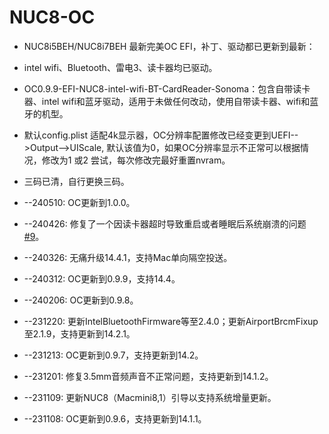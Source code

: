 # NUC8-OC

* NUC8i5BEH/NUC8i7BEH 最新完美OC EFI，补丁、驱动都已更新到最新：

* intel wifi、Bluetooth、雷电3、读卡器均已驱动。

* OC0.9.9-EFI-NUC8-intel-wifi-BT-CardReader-Sonoma：包含自带读卡器、intel wifi和蓝牙驱动，适用于未做任何改动，使用自带读卡器、wifi和蓝牙的机型。

* 默认config.plist 适配4k显示器，OC分辨率配置修改已经变更到UEFI-->Output-->UIScale, 默认该值为0，如果OC分辨率显示不正常可以根据情况，修改为1 或2 尝试，每次修改完最好重置nvram。

* 三码已清，自行更换三码。

* --240510:  OC更新到1.0.0。
* --240426:  修复了一个因读卡器超时导致重启或者睡眠后系统崩溃的问题[#9](https://github.com/lxopencv/NUC8-OC/issues/9#issue-2263096100)。
* --240326:  无痛升级14.4.1，支持Mac单向隔空投送。
* --240312:  OC更新到0.9.9，支持14.4。
* --240206:  OC更新到0.9.8。
* --231220:  更新IntelBluetoothFirmware等至2.4.0；更新AirportBrcmFixup至2.1.9，支持更新到14.2.1。
* --231213:  OC更新到0.9.7，支持更新到14.2。
* --231201: 修复3.5mm音频声音不正常问题，支持更新到14.1.2。
* --231109: 更新NUC8（Macmini8,1）引导以支持系统增量更新。
* --231108: OC更新到0.9.6，支持更新到14.1.1。

